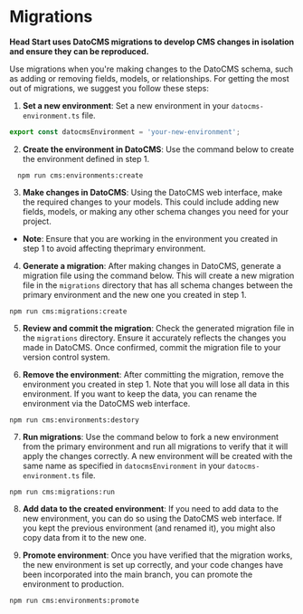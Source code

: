 # Migrations

**Head Start uses DatoCMS migrations to develop CMS changes in isolation and ensure they can be reproduced.**

Use migrations when you're making changes to the DatoCMS schema, such as adding or removing fields, models, or relationships. For getting the most out of migrations, we suggest you follow these steps:

1. **Set a new environment**: Set a new environment in your `datocms-environment.ts` file.
  ```typescript
  export const datocmsEnvironment = 'your-new-environment';
  ```

2. **Create the environment in DatoCMS**: Use the command below to create the environment defined in step 1.
  ```shell
    npm run cms:environments:create
  ```

3. **Make changes in DatoCMS**: Using the DatoCMS web interface, make the required changes to your models. This could include adding new fields, models, or making any other schema changes you need for your project.
  - **Note**: Ensure that you are working in the environment you created in step 1 to avoid affecting theprimary environment.

4. **Generate a migration**: After making changes in DatoCMS, generate a migration file using the command below. This will create a new migration file in the `migrations` directory that has all schema changes between the primary environment and the new one you created in step 1.
  ```shell
  npm run cms:migrations:create
  ```

5. **Review and commit the migration**: Check the generated migration file in the `migrations` directory. Ensure it accurately reflects the changes you made in DatoCMS. Once confirmed, commit the migration file to your version control system.

6. **Remove the environment**: After committing the migration, remove the environment you created in step 1. Note that you will lose all data in this environment. If you want to keep the data, you can rename the environment via the DatoCMS web interface.
  ```shell
  npm run cms:environments:destory
  ```

7. **Run migrations**: Use the command below to fork a new environment from the primary environment and run all migrations to verify that it will apply the changes correctly. A new environment will be created with the same name as specified in `datocmsEnvironment` in your `datocms-environment.ts` file.
  ```shell
  npm run cms:migrations:run
  ```


8. **Add data to the created environment**: If you need to add data to the new environment, you can do so using the DatoCMS web interface. If you kept the previous environment (and renamed it), you might also copy data from it to the new one.

9. **Promote environment**: Once you have verified that the migration works, the new environment is set up correctly, and your code changes have been incorporated into the  main branch, you can promote the environment to production.
  ```shell
  npm run cms:environments:promote
  ```
